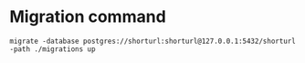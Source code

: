 # Migration command

```
migrate -database postgres://shorturl:shorturl@127.0.0.1:5432/shorturl -path ./migrations up
```